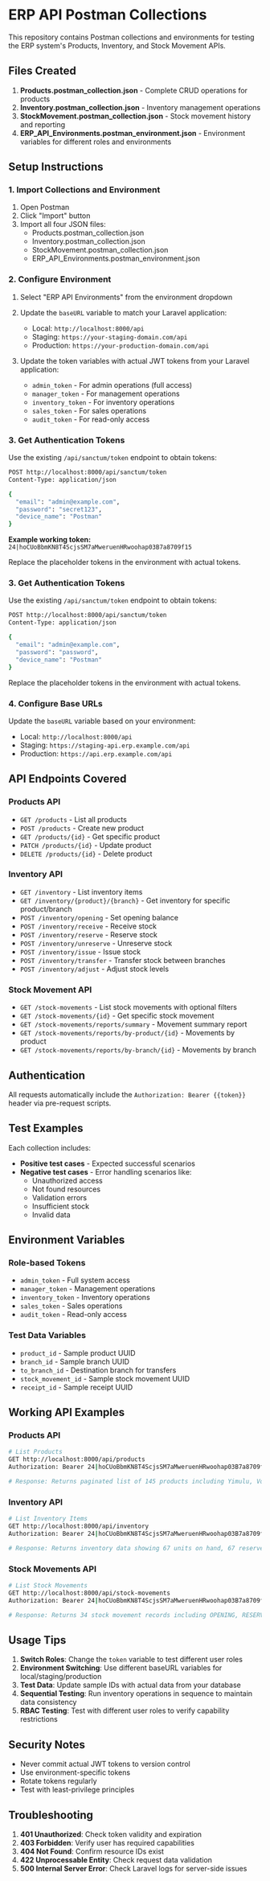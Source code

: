 # ERP API Postman Collections

This repository contains Postman collections and environments for testing the ERP system's Products, Inventory, and Stock Movement APIs.

## Files Created

1. **Products.postman_collection.json** - Complete CRUD operations for products
2. **Inventory.postman_collection.json** - Inventory management operations
3. **StockMovement.postman_collection.json** - Stock movement history and reporting
4. **ERP_API_Environments.postman_environment.json** - Environment variables for different roles and environments

## Setup Instructions

### 1. Import Collections and Environment

1. Open Postman
2. Click "Import" button
3. Import all four JSON files:
   - Products.postman_collection.json
   - Inventory.postman_collection.json
   - StockMovement.postman_collection.json
   - ERP_API_Environments.postman_environment.json

### 2. Configure Environment

1. Select "ERP API Environments" from the environment dropdown
2. Update the `baseURL` variable to match your Laravel application:
   - Local: `http://localhost:8000/api`
   - Staging: `https://your-staging-domain.com/api`
   - Production: `https://your-production-domain.com/api`

3. Update the token variables with actual JWT tokens from your Laravel application:
   - `admin_token` - For admin operations (full access)
   - `manager_token` - For management operations
   - `inventory_token` - For inventory operations
   - `sales_token` - For sales operations
   - `audit_token` - For read-only access

### 3. Get Authentication Tokens

Use the existing `/api/sanctum/token` endpoint to obtain tokens:

```bash
POST http://localhost:8000/api/sanctum/token
Content-Type: application/json

{
  "email": "admin@example.com",
  "password": "secret123",
  "device_name": "Postman"
}
```

**Example working token:** `24|hoCUoBbmKN8T4ScjsSM7aMweruenHRwoohap03B7a8709f15`

Replace the placeholder tokens in the environment with actual tokens.

### 3. Get Authentication Tokens

Use the existing `/api/sanctum/token` endpoint to obtain tokens:

```bash
POST http://localhost:8000/api/sanctum/token
Content-Type: application/json

{
  "email": "admin@example.com",
  "password": "password",
  "device_name": "Postman"
}
```

Replace the placeholder tokens in the environment with actual tokens.

### 4. Configure Base URLs

Update the `baseURL` variable based on your environment:
- Local: `http://localhost:8000/api`
- Staging: `https://staging-api.erp.example.com/api`
- Production: `https://api.erp.example.com/api`

## API Endpoints Covered

### Products API
- `GET /products` - List all products
- `POST /products` - Create new product
- `GET /products/{id}` - Get specific product
- `PATCH /products/{id}` - Update product
- `DELETE /products/{id}` - Delete product

### Inventory API
- `GET /inventory` - List inventory items
- `GET /inventory/{product}/{branch}` - Get inventory for specific product/branch
- `POST /inventory/opening` - Set opening balance
- `POST /inventory/receive` - Receive stock
- `POST /inventory/reserve` - Reserve stock
- `POST /inventory/unreserve` - Unreserve stock
- `POST /inventory/issue` - Issue stock
- `POST /inventory/transfer` - Transfer stock between branches
- `POST /inventory/adjust` - Adjust stock levels

### Stock Movement API
- `GET /stock-movements` - List stock movements with optional filters
- `GET /stock-movements/{id}` - Get specific stock movement
- `GET /stock-movements/reports/summary` - Movement summary report
- `GET /stock-movements/reports/by-product/{id}` - Movements by product
- `GET /stock-movements/reports/by-branch/{id}` - Movements by branch

## Authentication

All requests automatically include the `Authorization: Bearer {{token}}` header via pre-request scripts.

## Test Examples

Each collection includes:
- **Positive test cases** - Expected successful scenarios
- **Negative test cases** - Error handling scenarios like:
  - Unauthorized access
  - Not found resources
  - Validation errors
  - Insufficient stock
  - Invalid data

## Environment Variables

### Role-based Tokens
- `admin_token` - Full system access
- `manager_token` - Management operations
- `inventory_token` - Inventory operations
- `sales_token` - Sales operations
- `audit_token` - Read-only access

### Test Data Variables
- `product_id` - Sample product UUID
- `branch_id` - Sample branch UUID
- `to_branch_id` - Destination branch for transfers
- `stock_movement_id` - Sample stock movement UUID
- `receipt_id` - Sample receipt UUID

## Working API Examples

### Products API
```bash
# List Products
GET http://localhost:8000/api/products
Authorization: Bearer 24|hoCUoBbmKN8T4ScjsSM7aMweruenHRwoohap03B7a8709f15

# Response: Returns paginated list of 145 products including Yimulu, Voucher cards, EVD, etc.
```

### Inventory API
```bash
# List Inventory Items
GET http://localhost:8000/api/inventory
Authorization: Bearer 24|hoCUoBbmKN8T4ScjsSM7aMweruenHRwoohap03B7a8709f15

# Response: Returns inventory data showing 67 units on hand, 67 reserved for Yimulu product
```

### Stock Movements API
```bash
# List Stock Movements
GET http://localhost:8000/api/stock-movements
Authorization: Bearer 24|hoCUoBbmKN8T4ScjsSM7aMweruenHRwoohap03B7a8709f15

# Response: Returns 34 stock movement records including OPENING, RESERVE, ISSUE operations
```

## Usage Tips

1. **Switch Roles**: Change the `token` variable to test different user roles
2. **Environment Switching**: Use different baseURL variables for local/staging/production
3. **Test Data**: Update sample IDs with actual data from your database
4. **Sequential Testing**: Run inventory operations in sequence to maintain data consistency
5. **RBAC Testing**: Test with different user roles to verify capability restrictions

## Security Notes

- Never commit actual JWT tokens to version control
- Use environment-specific tokens
- Rotate tokens regularly
- Test with least-privilege principles

## Troubleshooting

1. **401 Unauthorized**: Check token validity and expiration
2. **403 Forbidden**: Verify user has required capabilities
3. **404 Not Found**: Confirm resource IDs exist
4. **422 Unprocessable Entity**: Check request data validation
5. **500 Internal Server Error**: Check Laravel logs for server-side issues